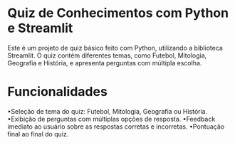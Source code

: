 # Quiz de Conhecimentos com Python e Streamlit

Este é um projeto de quiz básico feito com Python, utilizando a biblioteca Streamlit. O quiz contém diferentes temas, como Futebol, Mitologia, Geografia e História, e apresenta perguntas com múltipla escolha.

# Funcionalidades
•Seleção de tema do quiz: Futebol, Mitologia, Geografia ou História.
•Exibição de perguntas com múltiplas opções de resposta.
•Feedback imediato ao usuário sobre as respostas corretas e incorretas.
•Pontuação final ao final do quiz.